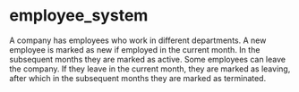 # employee_system
A company has employees who work in different departments. A new employee is marked as new if employed in the current month. In the subsequent months they are marked as active. Some employees can leave the company. If they leave in the current month, they are marked as leaving, after which in the subsequent months they are marked as terminated.
